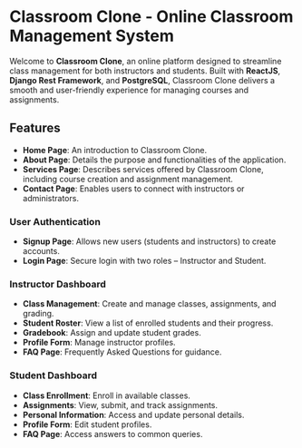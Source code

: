# Classroom Clone - Online Classroom Management System

Welcome to **Classroom Clone**, an online platform designed to streamline class management for both instructors and students. Built with **ReactJS**, **Django Rest Framework**, and **PostgreSQL**, Classroom Clone delivers a smooth and user-friendly experience for managing courses and assignments.

## Features

- **Home Page**: An introduction to Classroom Clone.
- **About Page**: Details the purpose and functionalities of the application.
- **Services Page**: Describes services offered by Classroom Clone, including course creation and assignment management.
- **Contact Page**: Enables users to connect with instructors or administrators.
  
### User Authentication
- **Signup Page**: Allows new users (students and instructors) to create accounts.
- **Login Page**: Secure login with two roles – Instructor and Student.

### Instructor Dashboard
- **Class Management**: Create and manage classes, assignments, and grading.
- **Student Roster**: View a list of enrolled students and their progress.
- **Gradebook**: Assign and update student grades.
- **Profile Form**: Manage instructor profiles.
- **FAQ Page**: Frequently Asked Questions for guidance.

### Student Dashboard
- **Class Enrollment**: Enroll in available classes.
- **Assignments**: View, submit, and track assignments.
- **Personal Information**: Access and update personal details.
- **Profile Form**: Edit student profiles.
- **FAQ Page**: Access answers to common queries.


###




